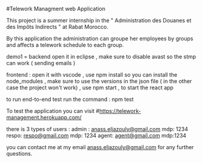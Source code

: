 #Telework Managment web Application

This project is a summer internship in the " Administration des Douanes et des Impôts Indirects " at Rabat Morocco.

By this application the administration can groupe her employees by groups and affects a telework schedule to each group.

demo1 = backend  open it in eclipse , make sure to disable avast so the stmp can work ( sending emails )

frontend : open it with vscode , use npm install so you can install the node_modules , make sure to use the versions in the json file ( in the other case the project won't work) , use npm start , to start the react app 

to run end-to-end test run the command : npm test

To test the application you can visit 
#https://telework-management.herokuapp.com/

there is 3 types of users :
admin : anass.eljazouly@gmail.com mdp: 1234
respo: respo@gmail.com mdp: 1234
agent: agent@gmail.com mdp:1234

you can contact me at my email anass.eljazouly@gmail.com for any further questions.
